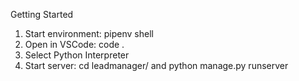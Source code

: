 Getting Started
1. Start environment: pipenv shell
2. Open in VSCode: code .
3. Select Python Interpreter
4. Start server: cd leadmanager/ and python manage.py runserver